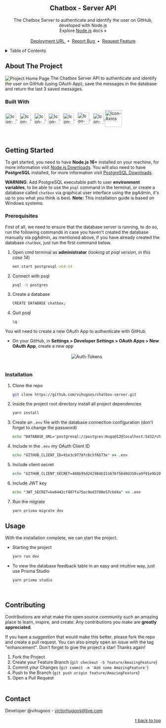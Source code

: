 <div id="top"> </div>

<!---- PROJECT LOGO ----> 
<div align="center">

  <h2 align="center"> 
    Chatbox - Server API
  </h2>
  
  <p align="center">
    The Chatbox Server to authenticate and identify the user on GitHub, developed with Node.js <br/>
    Explore <a href="https://nodejs.org/en/docs/">Node.js</a> docs &#187; <br/> <br/>
    <a href="https://chatbox-server-production.up.railway.app/"> Deployment URL </a> &nbsp;•&nbsp;
    <a href="https://github.com/vihugoos/chatbox-server/issues"> Report Bug </a> &nbsp;•&nbsp;
    <a href="https://github.com/vihugoos/chatbox-server/issues"> Request Feature </a>
  </p>
</div>


<!---- TABLE OF CONTENTS ----> 
<details>
  <summary> Table of Contents </summary>
  <ol>
    <li>
      <a href="#about-the-project"> About The Project </a>
      <ul>
        <li><a href="#built-with"> Built With </a></li>
      </ul>
    </li>
    <li>
      <a href="#getting-started"> Getting Started </a>
      <ul>
        <li><a href="#prerequisites"> Prerequisites </a></li>
        <li><a href="#installation"> Installation </a></li>
      </ul>
    </li>
    <li><a href="#usage"> Usage </a></li>
    <li><a href="#contributing"> Contributing </a></li>
    <li><a href="#contact"> Contact </a></li>
  </ol>
</details>


<!---- THE PROJECT ---->
## About The Project

<img src="https://user-images.githubusercontent.com/44311634/178651138-54b1b11c-0776-48d0-8ec8-436671eeab48.png" align="center" align="center" alt="Project Home Page">
The Chatbox Server API to authenticate and identify the user on GitHub (using OAuth App), save the messages in the database and return the last 3 saved messages. 


### Built With 

<div style="display: inline_block">
    <!-- Icon Node.js --> 
    <a href="https://nodejs.org/en/"> 
      <img align="center" alt="Icon-Node.js" height="35" src="https://cdn.jsdelivr.net/gh/devicons/devicon/icons/nodejs/nodejs-original.svg"> 
    </a> &nbsp;
    <!-- Icon Yarn --> 
    <a href="https://yarnpkg.com/"> 
      <img align="center" alt="Icon-Yarn" height="35" src="https://cdn.jsdelivr.net/gh/devicons/devicon/icons/yarn/yarn-original.svg"> 
    </a> &nbsp;
    <!-- Icon TypeScript --> 
    <a href="https://www.typescriptlang.org/"> 
      <img align="center" alt="Icon-TypeScript" height="35" src="https://cdn.jsdelivr.net/gh/devicons/devicon/icons/typescript/typescript-original.svg"> 
    </a> &nbsp;
    <!-- Icon Prisma -->
    <a href="https://www.prisma.io/"> 
      <img align="center" alt="Icon-Prisma" height="35" src="https://user-images.githubusercontent.com/44311634/178335052-08bb4b29-c4da-4100-ae71-8b65cf6cd581.png"> 
    </a> &nbsp;
    <!-- Icon Socket.IO --> 
    <a href="https://socket.io/"> 
      <img align="center" alt="Icon-Socket.IO" height="35" src="https://user-images.githubusercontent.com/44311634/185236383-1c8c6abb-bb45-4505-a382-81f1d6eb3a1d.png"> 
    </a> &nbsp;
    <!-- Icon PostgreSQL --> 
    <a href="https://www.postgresql.org/"> 
      <img align="center" alt="Icon-PostgreSQL" height="38" src="https://cdn.jsdelivr.net/gh/devicons/devicon/icons/postgresql/postgresql-plain.svg"> 
    </a> &nbsp;
    <!-- Icon Express --> 
    <a href="https://expressjs.com/"> 
      <img align="center" alt="Icon-Express" height="35" src="https://user-images.githubusercontent.com/44311634/178337147-61b1e696-b4ef-4f78-8151-c3fb2597050a.png"> 
    </a> 
    <!-- Icon Axios -->
    <a href="https://axios-http.com/"> 
      <img align="center" alt="Icon-Axios" height="55" src="https://user-images.githubusercontent.com/44311634/178089407-0176462e-7e60-4f4f-9ad8-5429a22b2c5c.png"> 
    </a>
</div>

<br/>
<br/>


<!---- GETTING STARTED ----> 
## Getting Started

To get started, you need to have <strong>Node.js 16+</strong> installed on your machine, for more information visit <a href="https://nodejs.org/en/download/"> Node.js Downloads</a>. You will also need to have <strong>PostgreSQL</strong> installed, for more information visit <a href="https://www.enterprisedb.com/downloads/postgres-postgresql-downloads"> PostgreSQL Downloads</a>. 

<strong>WARNING</strong>: Add PostgreSQL executable path to user <strong>environment variables</strong>, to be able to use the `psql` command in the terminal, or create a database called `chatbox` via graphical user interface using the pgAdmin, it's up to you what you think is best. <strong>Note:</strong> This installation guide is based on Windows systems. 


### Prerequisites 

First of all, we need to ensure that the database server is running, to do so, run the following commands in case you haven't created the database manually via pgAdmin, as mentioned above, if you have already created the database `chatbox`, just run the first command below. 

1. Open cmd terminal as <strong>administrator</strong> (<i>looking at psql version, in this case 14</i>)
   ```cmd
   net start postgresql-x64-14
   ```
2. Connect with psql 
   ```cmd
   psql -U postgres
   ```
3. Create a database 
   ```cmd
   CREATE DATABASE chatbox;
   ```
4. Quit psql 
   ```cmd
   \q
   ```

You will need to create a new OAuth App to authenticate with GitHub.

* On your GitHub, in <strong>Settings > Developer Settings > OAuth Apps > New OAuth App</strong>, create a new app  
  <br/> 
  <div align="center">
    <img align="center" alt="Auth-Tokens" src="https://user-images.githubusercontent.com/44311634/185429796-3f99f6de-eea8-49b9-9a96-a9b53b648d22.jpg"> 
  </div>
  <br/>


### Installation 

1. Clone the repo 
   ```bash
   git clone https://github.com/vihugoos/chatbox-server.git
   ```
2. Inside the project root directory install all project dependencies 
   ```cmd
   yarn install
   ```
3. Create an `.env` file with the database connection configuration (don't forget to change the password) 
   ```cmd
   echo "DATABASE_URL='postgresql://postgres:Hugo@12@localhost:5432/chatbox?schema=public'" > .env 
   ``` 
4. Include in the `.env` my OAuth Client ID 
   ```cmd
   echo "GITHUB_CLIENT_ID=91e3c9778fc8c5f6673e" >> .env 
   ``` 
5. Include client secret  
   ```cmd
   echo "GITHUB_CLIENT_SECRET=408b95d242984b151676f58d0d350ca9f91e9b10" >> .env 
   ``` 
6. Include JWT key  
   ```cmd
   echo "JWT_SECRET=be6442cf487fa75ec9ed3788e57cbd4a" >> .env 
   ``` 
7. Run the migrate 
   ```cmd
   yarn prisma migrate dev
   ```
 

<!---- USAGE EXAMPLES ----> 
## Usage

With the installation complete, we can start the project.

* Starting the project 
   ```bash
   yarn run dev  
   ```
   
* To view the database feedback table in an easy and intuitive way, just use Prisma Studio
  ```
  yarn prisma studio 
  ```
<br/>

<!---- CONTRIBUTING ---->
## Contributing

Contributions are what make the open source community such an amazing place to learn, inspire, and create. Any contributions you make are **greatly appreciated**.

If you have a suggestion that would make this better, please fork the repo and create a pull request. You can also simply open an issue with the tag "enhancement".
Don't forget to give the project a star! Thanks again!

1. Fork the Project
2. Create your Feature Branch (`git checkout -b feature/AmazingFeature`)
3. Commit your Changes (`git commit -m 'Add some AmazingFeature'`)
4. Push to the Branch (`git push origin feature/AmazingFeature`)
5. Open a Pull Request
<br/> <br/>


<!---- CONTACT ---->
## Contact

Developer @vihugoos - victorhugoos@live.com 

<p align="right"><a href="#top"> &#129045; back to top </a></p> 
